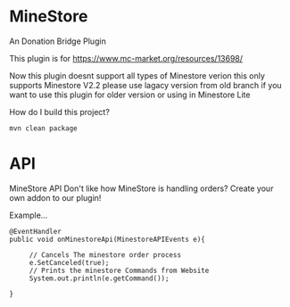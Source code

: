 # MineStore
An Donation Bridge Plugin


This plugin is for https://www.mc-market.org/resources/13698/


Now this plugin doesnt support all types of Minestore verion this only supports Minestore V2.2 please use lagacy version from old branch if you want to use this plugin for older version or using in Minestore Lite


How do I build this project?

```
mvn clean package
```

# API
MineStore API 
Don't like how MineStore is handling orders?
Create your own addon to our plugin!

Example...



    @EventHandler
    public void onMinestoreApi(MinestoreAPIEvents e){
   
         // Cancels The minestore order process
         e.SetCanceled(true);
         // Prints the minestore Commands from Website
         System.out.println(e.getCommand());
        
    }

